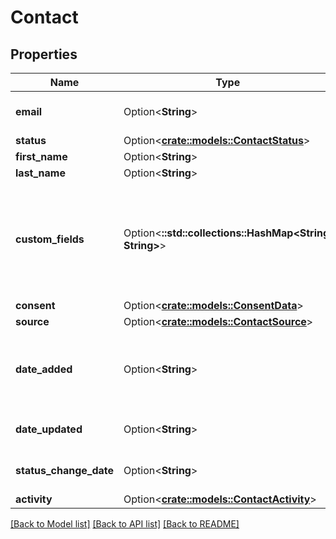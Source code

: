 # Contact

## Properties

Name | Type | Description | Notes
------------ | ------------- | ------------- | -------------
**email** | Option<**String**> | Proper email address. | [optional]
**status** | Option<[**crate::models::ContactStatus**](ContactStatus.md)> |  | [optional]
**first_name** | Option<**String**> | First name. | [optional]
**last_name** | Option<**String**> | Last name. | [optional]
**custom_fields** | Option<**::std::collections::HashMap<String, String>**> | A key-value collection of custom contact fields which can be used in the system. | [optional]
**consent** | Option<[**crate::models::ConsentData**](ConsentData.md)> |  | [optional]
**source** | Option<[**crate::models::ContactSource**](ContactSource.md)> |  | [optional]
**date_added** | Option<**String**> | Date of creation in YYYY-MM-DDThh:ii:ss format | [optional]
**date_updated** | Option<**String**> | Last change date | [optional]
**status_change_date** | Option<**String**> | Date of last status change. | [optional]
**activity** | Option<[**crate::models::ContactActivity**](ContactActivity.md)> |  | [optional]

[[Back to Model list]](../README.md#documentation-for-models) [[Back to API list]](../README.md#documentation-for-api-endpoints) [[Back to README]](../README.md)


